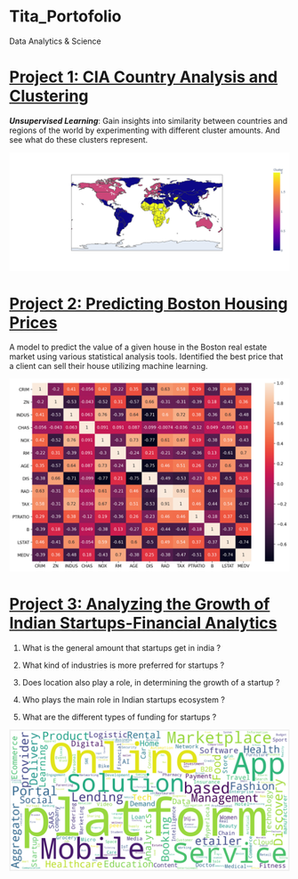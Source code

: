 # Tita_Portofolio
Data Analytics &amp; Science 

# [Project 1: CIA Country Analysis and Clustering](https://github.com/docum5/CIA-Country-Analysis-and-Clustering)
***Unsupervised Learning***: Gain insights into similarity between countries and regions of the world by experimenting with different cluster amounts. And see what do these clusters represent.

![](/images/kmeans%20clustering.png)

# [Project 2: Predicting Boston Housing Prices](https://github.com/docum5/Predicting-Boston-Housing-Prices)
A model to predict the value of a given house in the Boston real estate market using various statistical analysis tools. Identified the best price that a client can sell their house utilizing machine learning.

![](/images/correlation.png)

# [Project 3: Analyzing the Growth of Indian Startups-Financial Analytics](https://github.com/docum5/Analyzing-the-Growth-of-Indian-Startups-Financial-Analytics)
1. What is the general amount that startups get in india ?

2. What kind of industries is more preferred for startups ?

3. Does location also play a role, in determining the growth of a startup ?

4. Who plays the main role in Indian startups ecosystem ?

5. What are the different types of funding for startups ?

![](/images/wordcloud.png)

